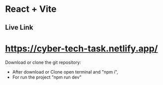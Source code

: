 # React + Vite

## Live Link
# https://cyber-tech-task.netlify.app/

Download or clone the git repository:

- After download or Clone open terminal and "npm i",
- For run the project "npm run dev"
